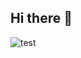 ## Hi there 👋

![test](https://cdn.vox-cdn.com/thumbor/h5QribQQUz3SbtfcKoJoWrwNZm0=/0x0:666x444/920x613/filters:focal(266x140:372x246):format(webp)/cdn.vox-cdn.com/uploads/chorus_image/image/59491841/Macaca_nigra_self-portrait__rotated_and_cropped_.0.jpg)
<!--

**Here are some ideas to get you started:**

🙋‍♀️ A short introduction - what is your organization all about?
🌈 Contribution guidelines - how can the community get involved?
👩‍💻 Useful resources - where can the community find your docs? Is there anything else the community should know?
🍿 Fun facts - what does your team eat for breakfast?
🧙 Remember, you can do mighty things with the power of [Markdown](https://docs.github.com/github/writing-on-github/getting-started-with-writing-and-formatting-on-github/basic-writing-and-formatting-syntax)
-->
